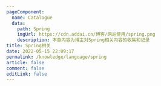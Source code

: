 ```yaml
---
pageComponent:
  name: Catalogue
  data:
    path: Spring
    imgUrl: https://cdn.addai.cn/博客/网站使用/spring.png
    description: 本章内容为博主对Spring相关内容的收集和记录
title: Spring相关
date: 2022-05-15 22:09:17
permalink: /knowledge/language/spring
article: false
comment: false
editLink: false
---
```

